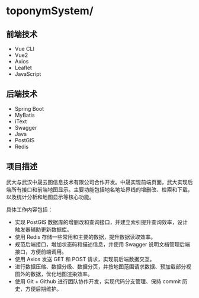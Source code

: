# toponymSystem/

## 前端技术
- Vue CLI
- Vue2
- Axios
- Leaflet
- JavaScript

## 后端技术
- Spring Boot
- MyBatis
- iText
- Swagger
- Java
- PostGIS
- Redis

## 项目描述
武大与武汉中晟云图信息技术有限公司合作开发。中晟实现前端页面，武大实现后端所有接口和前端地图显示。主要功能包括地名地址界线的增删改、检索和下载，以及统计分析和地图显示等核心功能。

具体工作内容包括：
- 实现 PostGIS 数据库的增删改和查询接口，并建立索引提升查询效率，设计触发器辅助更新数据库。
- 使用 Redis 存储一些常用和主要的数据，提升数据读取效率。
- 规范后端接口，增加状态码和描述信息，并使用 Swagger 说明文档管理后端接口，方便前端调用。
- 使用 Axios 发送 GET 和 POST 请求，实现前后端数据交互。
- 进行数据压缩、数据分级、数据分页，并按地图范围请求数据、预加载部分视图外的数据，优化地图渲染效率。
- 使用 Git + Github 进行团队协作开发，实现代码分支管理、保持 commit 历史，方便后期维护。
